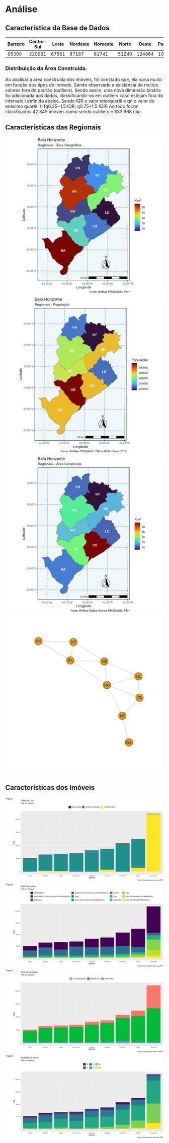 # Análise

## Característica da Base de Dados
Barreiro|Centro-Sul|Leste|Nordeste|Noroeste|Norte|Oeste|Pampulha|Venda Nova | **Total**
--|--|--|--|--|--|--|--|--|--
65390|220991|67561|87187|81741|51240|124864|108035|69808| **876817**

### Distribuição da Área Construída. 

Ao analisar a área construída dos imóveis, foi constado que, ela varia muito em função dos tipos de imóveis. Sendo observado a existência de muitos valores fora do padrão (outliers). Sendo assim, uma nova dimensão binária foi adicionada aos dados, classificando-os em outliers caso estejam fora do intervalo I definido abaixo. Sendo IQR o valor interquartil e qn o valor do enésimo quartil.
I=[q0.25−1.5⋅IQR; q0.75+1.5⋅IQR]
Ao todo foram classficados 42.849 imóveis como sendo outiliers e 833.968 não.

## Características das Regionais
![alt Perfil por Regionais](https://raw.githubusercontent.com/guinamen/aprendizado/main/Imagens/area.png)
![alt Perfil por Regionais](https://raw.githubusercontent.com/guinamen/aprendizado/main/Imagens/populacao.png)
![alt Perfil por Regionais](https://raw.githubusercontent.com/guinamen/aprendizado/main/Imagens/area_construida.png)
![alt Perfil por Regionais](https://raw.githubusercontent.com/guinamen/aprendizado/main/Imagens/grafo.png)

## Características dos Imóveis

![alt Perfil da Coleta de Lixo por Regionais](https://raw.githubusercontent.com/guinamen/aprendizado/main/Imagens/coleta.png)
![alt Perfil por Regionais](https://raw.githubusercontent.com/guinamen/aprendizado/main/Imagens/perfil.png)
![alt Perfil por Regionais](https://raw.githubusercontent.com/guinamen/aprendizado/main/Imagens/ocupacao.png)
![alt Perfil por Regionais](https://raw.githubusercontent.com/guinamen/aprendizado/main/Imagens/acabamento.png)
